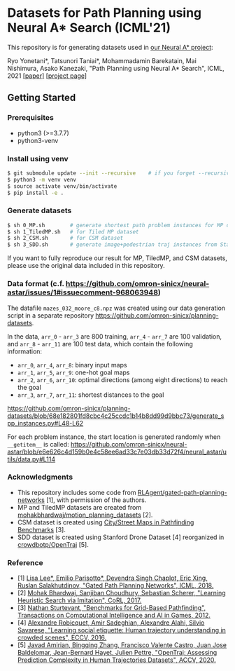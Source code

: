 # Datasets for Path Planning using Neural A* Search (ICML'21)

This repository is for generating datasets used in [our Neural A\* project](https://github.com/omron-sinicx/neural-astar):

Ryo Yonetani\*, Tatsunori Taniai\*, Mohammadamin Barekatain, Mai Nishimura, Asako Kanezaki, "Path Planning using Neural A\* Search", ICML, 2021 [[paper]](https://arxiv.org/abs/2009.07476) [[project page]](https://omron-sinicx.github.io/neural-astar/)

## Getting Started

### Prerequisites
- python3 (>=3.7.7)
- python3-venv

### Install using venv
```sh
$ git submodule update --init --recursive    # if you forget --recursive option
$ python3 -m venv venv
$ source activate venv/bin/activate
$ pip install -e .
```

### Generate datasets

```sh
$ sh 0_MP.sh		# generate shortest path problem instances for MP dataset
$ sh 1_TiledMP.sh	# for Tiled MP dataset
$ sh 2_CSM.sh		# for CSM dataset
$ sh 3_SDD.sh		# generate image+pedestrian traj instances from Stanford Drone Dataset
```

If you want to fully reproduce our result for MP, TiledMP, and CSM datasets, please use the original data included in this repository.

### Data format (c.f. https://github.com/omron-sinicx/neural-astar/issues/1#issuecomment-968063948)

The datafile `mazes_032_moore_c8.npz` was created using our data generation script in a separate repository https://github.com/omron-sinicx/planning-datasets.

In the data, `arr_0` - `arr_3` are 800 training, `arr_4` - `arr_7` are 100 validation, and `arr_8` - `arr_11` are 100 test data, which contain the following information:

- `arr_0`, `arr_4`, `arr_8`: binary input maps
- `arr_1`, `arr_5`, `arr_9`: one-hot goal maps
- `arr_2`, `arr_6`, `arr_10`: optimal directions (among eight directions) to reach the goal
- `arr_3`, `arr_7`, `arr_11`: shortest distances to the goal

https://github.com/omron-sinicx/planning-datasets/blob/68e182801fd8cbc4c25ccdc1b14b8dd99d9bbc73/generate_spp_instances.py#L48-L62

For each problem instance, the start location is generated randomly when `__getitem__` is called: https://github.com/omron-sinicx/neural-astar/blob/e6e626c4d159b0e4c58ee6ad33c7e03db33d72f4/neural_astar/utils/data.py#L114

### Acknowledgments

- This repository includes some code from [RLAgent/gated-path-planning-networks](https://github.com/RLAgent/gated-path-planning-networks) [1], with permission of the authors.
- MP and TiledMP datasets are created from [mohakbhardwaj/motion_planning_datasets](https://github.com/mohakbhardwaj/motion_planning_datasets) [2].
- CSM dataset is created using [City/Street Maps in Pathfinding Benchmarks](https://movingai.com/benchmarks/grids.html) [3].
- SDD dataset is created using Stanford Drone Dataset [4] reorganized in [crowdbotp/OpenTraj](https://github.com/crowdbotp/OpenTraj) [5].


### Reference
- [1] [Lisa Lee*, Emilio Parisotto*, Devendra Singh Chaplot, Eric Xing, Ruslan Salakhutdinov, "Gated Path Planning Networks", ICML, 2018.](https://arxiv.org/abs/1806.06408)
- [2] [Mohak Bhardwaj, Sanjiban Choudhury, Sebastian Scherer, "Learning Heuristic Search via Imitation", CoRL, 2017.](https://arxiv.org/abs/1707.03034)
- [3] [Nathan Sturtevant, "Benchmarks for Grid-Based Pathfinding", Transactions on Computational Intelligence and AI in Games, 2012.](https://ieeexplore.ieee.org/document/6194296)
- [4] [Alexandre Robicquet, Amir Sadeghian, Alexandre Alahi, Silvio Savarese, "Learning social etiquette: Human trajectory understanding in crowded scenes", ECCV, 2016.](http://svl.stanford.edu/assets/papers/ECCV16social.pdf)
- [5] [Javad Amirian, Bingqing Zhang, Francisco Valente Castro, Juan Jose Baldelomar, Jean-Bernard Hayet, Julien Pettre, "OpenTraj: Assessing Prediction Complexity in Human Trajectories Datasets", ACCV, 2020.](https://arxiv.org/abs/2010.00890 )
